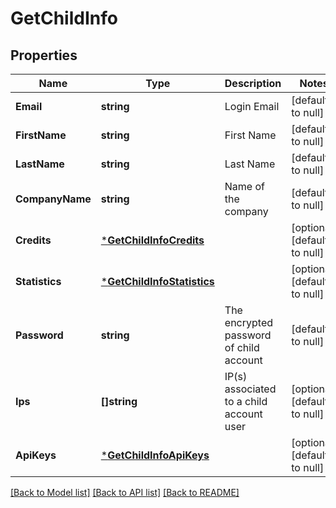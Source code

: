 # GetChildInfo

## Properties
Name | Type | Description | Notes
------------ | ------------- | ------------- | -------------
**Email** | **string** | Login Email | [default to null]
**FirstName** | **string** | First Name | [default to null]
**LastName** | **string** | Last Name | [default to null]
**CompanyName** | **string** | Name of the company | [default to null]
**Credits** | [***GetChildInfoCredits**](getChildInfo_credits.md) |  | [optional] [default to null]
**Statistics** | [***GetChildInfoStatistics**](getChildInfo_statistics.md) |  | [optional] [default to null]
**Password** | **string** | The encrypted password of child account | [default to null]
**Ips** | **[]string** | IP(s) associated to a child account user | [optional] [default to null]
**ApiKeys** | [***GetChildInfoApiKeys**](getChildInfo_apiKeys.md) |  | [optional] [default to null]

[[Back to Model list]](../README.md#documentation-for-models) [[Back to API list]](../README.md#documentation-for-api-endpoints) [[Back to README]](../README.md)

